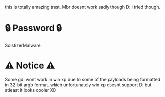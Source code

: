 this is totally amazing trust. Mbr doesnt work sadly though D: i tried though.

# 🔒 Password 🔒
SolstizerMalware

# ⚠ Notice ⚠
Some gdi wont work in win xp due to some of the payloads being formatted in 32-bit argb format.
which unfortunately win xp doesnt support D: but atleast it looks cooler XD
